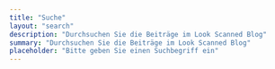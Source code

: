 ```yaml
---
title: "Suche"
layout: "search"
description: "Durchsuchen Sie die Beiträge im Look Scanned Blog"
summary: "Durchsuchen Sie die Beiträge im Look Scanned Blog"
placeholder: "Bitte geben Sie einen Suchbegriff ein"
---
```

